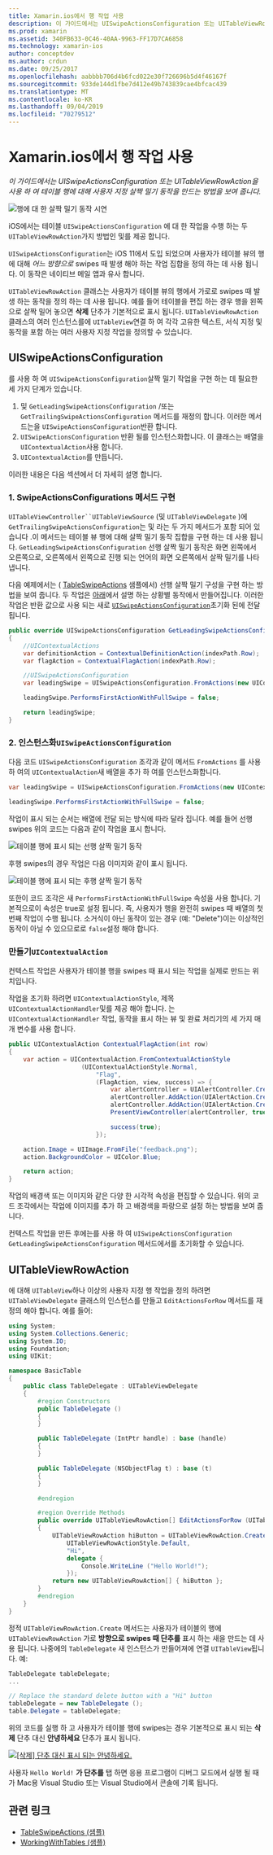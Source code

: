 ```yaml
---
title: Xamarin.ios에서 행 작업 사용
description: 이 가이드에서는 UISwipeActionsConfiguration 또는 UITableViewRowAction을 사용 하 여 테이블 행에 대해 사용자 지정 살짝 밀기 동작을 만드는 방법을 보여 줍니다.
ms.prod: xamarin
ms.assetid: 340FB633-0C46-40AA-9963-FF17D7CA6858
ms.technology: xamarin-ios
author: conceptdev
ms.author: crdun
ms.date: 09/25/2017
ms.openlocfilehash: aabbbb706d4b6fcd022e30f726696b5d4f46167f
ms.sourcegitcommit: 933de144d1fbe7d412e49b743839cae4bfcac439
ms.translationtype: MT
ms.contentlocale: ko-KR
ms.lasthandoff: 09/04/2019
ms.locfileid: "70279512"
---
```

# <a name="working-with-row-actions-in-xamarinios"></a>Xamarin.ios에서 행 작업 사용

_이 가이드에서는 UISwipeActionsConfiguration 또는 UITableViewRowAction을 사용 하 여 테이블 행에 대해 사용자 지정 살짝 밀기 동작을 만드는 방법을 보여 줍니다._

![행에 대 한 살짝 밀기 동작 시연](row-action-images/action02.png)

iOS에서는 테이블 `UISwipeActionsConfiguration` 에 대 한 작업을 수행 하는 두 `UITableViewRowAction`가지 방법인 및를 제공 합니다.

`UISwipeActionsConfiguration`는 iOS 11에서 도입 되었으며 사용자가 테이블 뷰의 행에 대해 _어느 방향으로_ swipes 때 발생 해야 하는 작업 집합을 정의 하는 데 사용 됩니다. 이 동작은 네이티브 메일 앱과 유사 합니다.

`UITableViewRowAction` 클래스는 사용자가 테이블 뷰의 행에서 가로로 swipes 때 발생 하는 동작을 정의 하는 데 사용 됩니다.
예를 들어 테이블을 편집 하는 경우 행을 왼쪽으로 살짝 밀어 놓으면 **삭제** 단추가 기본적으로 표시 됩니다. `UITableViewRowAction` 클래스의 여러 인스턴스를에 `UITableView`연결 하 여 각각 고유한 텍스트, 서식 지정 및 동작을 포함 하는 여러 사용자 지정 작업을 정의할 수 있습니다.


## <a name="uiswipeactionsconfiguration"></a>UISwipeActionsConfiguration

를 사용 하 여 `UISwipeActionsConfiguration`살짝 밀기 작업을 구현 하는 데 필요한 세 가지 단계가 있습니다.

1. 및 `GetLeadingSwipeActionsConfiguration` /또는 `GetTrailingSwipeActionsConfiguration` 메서드를 재정의 합니다. 이러한 메서드는을 `UISwipeActionsConfiguration`반환 합니다.
2. `UISwipeActionsConfiguration` 반환 될를 인스턴스화합니다. 이 클래스는 배열을 `UIContextualAction`사용 합니다.
3. `UIContextualAction`를 만듭니다.

이러한 내용은 다음 섹션에서 더 자세히 설명 합니다.

### <a name="1-implementing-the-swipeactionsconfigurations-methods"></a>1. SwipeActionsConfigurations 메서드 구현

`UITableViewController``UITableViewSource` (및 `UITableViewDelegate` )에`GetTrailingSwipeActionsConfiguration`는 및 라는 두 가지 메서드가 포함 되어 있습니다 .이 메서드는 테이블 뷰 행에 대해 살짝 밀기 동작 집합을 구현 하는 데 사용 됩니다. `GetLeadingSwipeActionsConfiguration` 선행 살짝 밀기 동작은 화면 왼쪽에서 오른쪽으로, 오른쪽에서 왼쪽으로 진행 되는 언어의 화면 오른쪽에서 살짝 밀기를 나타냅니다.

다음 예제에서는 ( [TableSwipeActions](https://docs.microsoft.com/samples/xamarin/ios-samples/tableswipeactions) 샘플에서) 선행 살짝 밀기 구성을 구현 하는 방법을 보여 줍니다. 두 작업은 [아래](#create-uicontextualaction)에서 설명 하는 상황별 동작에서 만들어집니다. 이러한 작업은 반환 값으로 사용 되는 새로 [`UISwipeActionsConfiguration`](#create-uiswipeactionsconfigurations)초기화 된에 전달 됩니다.


```csharp
public override UISwipeActionsConfiguration GetLeadingSwipeActionsConfiguration(UITableView tableView, NSIndexPath indexPath)
{
    //UIContextualActions
    var definitionAction = ContextualDefinitionAction(indexPath.Row);
    var flagAction = ContextualFlagAction(indexPath.Row);

    //UISwipeActionsConfiguration
    var leadingSwipe = UISwipeActionsConfiguration.FromActions(new UIContextualAction[] { flagAction, definitionAction });

    leadingSwipe.PerformsFirstActionWithFullSwipe = false;

    return leadingSwipe;
}
```

<a name="create-uiswipeactionsconfigurations" />

### <a name="2-instantiate-a-uiswipeactionsconfiguration"></a>2. 인스턴스화`UISwipeActionsConfiguration`

다음 코드 `UISwipeActionsConfiguration` 조각과 같이 메서드 `FromActions` 를 사용 하 여의 `UIContextualAction`새 배열을 추가 하 여를 인스턴스화합니다.

```csharp
var leadingSwipe = UISwipeActionsConfiguration.FromActions(new UIContextualAction[] { flagAction, definitionAction })

leadingSwipe.PerformsFirstActionWithFullSwipe = false;
```

작업이 표시 되는 순서는 배열에 전달 되는 방식에 따라 달라 집니다. 예를 들어 선행 swipes 위의 코드는 다음과 같이 작업을 표시 합니다.

![테이블 행에 표시 되는 선행 살짝 밀기 동작](row-action-images/action03.png)

후행 swipes의 경우 작업은 다음 이미지와 같이 표시 됩니다.

![테이블 행에 표시 되는 후행 살짝 밀기 동작](row-action-images/action04.png)

또한이 코드 조각은 새 `PerformsFirstActionWithFullSwipe` 속성을 사용 합니다. 기본적으로이 속성은 true로 설정 됩니다. 즉, 사용자가 행을 완전히 swipes 때 배열의 첫 번째 작업이 수행 됩니다. 소거식이 아닌 동작이 있는 경우 (예: "Delete")이는 이상적인 동작이 아닐 수 있으므로로 `false`설정 해야 합니다.

<a name="create-uicontextualaction" />

### <a name="create-a-uicontextualaction"></a>만들기`UIContextualAction`

컨텍스트 작업은 사용자가 테이블 행을 swipes 때 표시 되는 작업을 실제로 만드는 위치입니다.

작업을 초기화 하려면 `UIContextualActionStyle`, 제목 `UIContextualActionHandler`및를 제공 해야 합니다. 는 `UIContextualActionHandler` 작업, 동작을 표시 하는 뷰 및 완료 처리기의 세 가지 매개 변수를 사용 합니다.

```csharp
public UIContextualAction ContextualFlagAction(int row)
{
    var action = UIContextualAction.FromContextualActionStyle
                    (UIContextualActionStyle.Normal,
                        "Flag",
                        (FlagAction, view, success) => {
                            var alertController = UIAlertController.Create($"Report {words[row]}?", "", UIAlertControllerStyle.Alert);
                            alertController.AddAction(UIAlertAction.Create("Cancel", UIAlertActionStyle.Cancel, null));
                            alertController.AddAction(UIAlertAction.Create("Yes", UIAlertActionStyle.Destructive, null));
                            PresentViewController(alertController, true, null);

                            success(true);
                        });

    action.Image = UIImage.FromFile("feedback.png");
    action.BackgroundColor = UIColor.Blue;

    return action;
}
```

작업의 배경색 또는 이미지와 같은 다양 한 시각적 속성을 편집할 수 있습니다. 위의 코드 조각에서는 작업에 이미지를 추가 하 고 배경색을 파랑으로 설정 하는 방법을 보여 줍니다.

컨텍스트 작업을 만든 후에는를 사용 하 여 `UISwipeActionsConfiguration` `GetLeadingSwipeActionsConfiguration` 메서드에서를 초기화할 수 있습니다.

## <a name="uitableviewrowaction"></a>UITableViewRowAction

에 대해 `UITableView`하나 이상의 사용자 지정 행 작업을 정의 하려면 `UITableViewDelegate` 클래스의 인스턴스를 만들고 `EditActionsForRow` 메서드를 재정의 해야 합니다. 예를 들어:

```csharp
using System;
using System.Collections.Generic;
using System.IO;
using Foundation;
using UIKit;

namespace BasicTable
{
    public class TableDelegate : UITableViewDelegate
    {
        #region Constructors
        public TableDelegate ()
        {
        }

        public TableDelegate (IntPtr handle) : base (handle)
        {
        }

        public TableDelegate (NSObjectFlag t) : base (t)
        {
        }

        #endregion

        #region Override Methods
        public override UITableViewRowAction[] EditActionsForRow (UITableView tableView, NSIndexPath indexPath)
        {
            UITableViewRowAction hiButton = UITableViewRowAction.Create (
                UITableViewRowActionStyle.Default,
                "Hi",
                delegate {
                    Console.WriteLine ("Hello World!");
                });
            return new UITableViewRowAction[] { hiButton };
        }
        #endregion
    }
}
```

정적 `UITableViewRowAction.Create` 메서드는 사용자가 테이블의 행에 `UITableViewRowAction` 가로 **방향으로 swipes 때 단추를** 표시 하는 새을 만드는 데 사용 됩니다. 나중에의 `TableDelegate` 새 인스턴스가 만들어져에 연결 `UITableView`됩니다. 예:

```csharp
TableDelegate tableDelegate;
...

// Replace the standard delete button with a "Hi" button
tableDelegate = new TableDelegate ();
table.Delegate = tableDelegate;

```

위의 코드를 실행 하 고 사용자가 테이블 행에 swipes는 경우 기본적으로 표시 되는 **삭제** 단추 대신 **안녕하세요** 단추가 표시 됩니다.

[![](row-action-images/action01.png "[삭제] 단추 대신 표시 되는 안녕하세요.")](row-action-images/action01.png#lightbox)

사용자 `Hello World!` **가 단추를** 탭 하면 응용 프로그램이 디버그 모드에서 실행 될 때가 Mac용 Visual Studio 또는 Visual Studio에서 콘솔에 기록 됩니다.



## <a name="related-links"></a>관련 링크

- [TableSwipeActions (샘플)](https://docs.microsoft.com/samples/xamarin/ios-samples/tableswipeactions)
- [WorkingWithTables (샘플)](https://docs.microsoft.com/samples/xamarin/ios-samples/workingwithtables)
